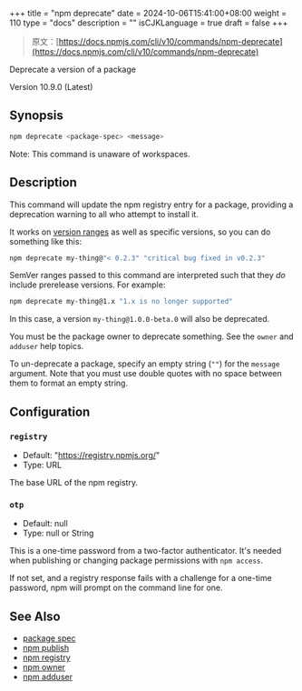 +++
title = "npm deprecate"
date = 2024-10-06T15:41:00+08:00
weight = 110
type = "docs"
description = ""
isCJKLanguage = true
draft = false
+++

> 原文：[https://docs.npmjs.com/cli/v10/commands/npm-deprecate](https://docs.npmjs.com/cli/v10/commands/npm-deprecate)

Deprecate a version of a package



Version 10.9.0 (Latest)

## Synopsis



```bash
npm deprecate <package-spec> <message>
```

Note: This command is unaware of workspaces.

## Description

This command will update the npm registry entry for a package, providing a deprecation warning to all who attempt to install it.

It works on [version ranges](https://semver.npmjs.com/) as well as specific versions, so you can do something like this:



```bash
npm deprecate my-thing@"< 0.2.3" "critical bug fixed in v0.2.3"
```

SemVer ranges passed to this command are interpreted such that they *do* include prerelease versions. For example:



```bash
npm deprecate my-thing@1.x "1.x is no longer supported"
```

In this case, a version `my-thing@1.0.0-beta.0` will also be deprecated.

You must be the package owner to deprecate something. See the `owner` and `adduser` help topics.

To un-deprecate a package, specify an empty string (`""`) for the `message` argument. Note that you must use double quotes with no space between them to format an empty string.

## Configuration

### `registry`

- Default: "https://registry.npmjs.org/"
- Type: URL

The base URL of the npm registry.

### `otp`

- Default: null
- Type: null or String

This is a one-time password from a two-factor authenticator. It's needed when publishing or changing package permissions with `npm access`.

If not set, and a registry response fails with a challenge for a one-time password, npm will prompt on the command line for one.

## See Also

- [package spec](https://docs.npmjs.com/cli/v10/using-npm/package-spec)
- [npm publish](https://docs.npmjs.com/cli/v10/commands/npm-publish)
- [npm registry](https://docs.npmjs.com/cli/v10/using-npm/registry)
- [npm owner](https://docs.npmjs.com/cli/v10/commands/npm-owner)
- [npm adduser](https://docs.npmjs.com/cli/v10/commands/npm-adduser)